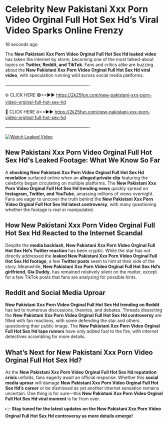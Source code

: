 # Celebrity New Pakistani Xxx Porn Video Orginal Full Hot Sex Hd’s Viral Video Sparks Online Frenzy

18 seconds ago

The **New Pakistani Xxx Porn Video Orginal Full Hot Sex Hd leaked video** has taken the internet by storm, becoming one of the most talked-about topics on **Twitter, Reddit, and TikTok**. Fans and critics alike are buzzing about the **New Pakistani Xxx Porn Video Orginal Full Hot Sex Hd viral video**, with speculation running wild across social media platforms.

———————————————————-

🌐 CLICK HERE 🟢==►► https://2k25fun.com/new-pakistani-xxx-porn-video-orginal-full-hot-sex-hd

🔴 CLICK HERE 🌐==►► https://2k25fun.com/new-pakistani-xxx-porn-video-orginal-full-hot-sex-hd

———————————————————-

[![Watch Leaked Video](https://miro.medium.com/v2/resize:fit:828/format:webp/1*cilzJN44JGOrTw9NJCrNHA.gif "Watch Leaked Video")](https://2k25fun.com/new-pakistani-xxx-porn-video-orginal-full-hot-sex-hd)

## **New Pakistani Xxx Porn Video Orginal Full Hot Sex Hd's Leaked Footage: What We Know So Far**  
A **shocking New Pakistani Xxx Porn Video Orginal Full Hot Sex Hd revelation** surfaced online when an **alleged private clip** featuring the celebrity began circulating on multiple platforms. The **New Pakistani Xxx Porn Video Orginal Full Hot Sex Hd trending news** quickly spread on **Instagram, Twitter, and YouTube**, amassing millions of views overnight. Fans are eager to uncover the truth behind the **New Pakistani Xxx Porn Video Orginal Full Hot Sex Hd latest controversy**, with many questioning whether the footage is real or manipulated.  

## **How New Pakistani Xxx Porn Video Orginal Full Hot Sex Hd Reacted to the Internet Scandal**  
Despite the **media backlash**, **New Pakistani Xxx Porn Video Orginal Full Hot Sex Hd’s Twitter reaction** has been cryptic. While the star has not directly addressed the **leaked New Pakistani Xxx Porn Video Orginal Full Hot Sex Hd footage**, a few **Twitter posts** seem to hint at their side of the story. Meanwhile, **New Pakistani Xxx Porn Video Orginal Full Hot Sex Hd’s girlfriend, Gia Duddy**, has remained relatively silent on the matter, except for a few TikTok posts that fans are analyzing for possible hints.  

## **Reddit and Social Media Uproar**  
**New Pakistani Xxx Porn Video Orginal Full Hot Sex Hd trending on Reddit** has led to numerous discussions, theories, and debates. Threads dissecting the **New Pakistani Xxx Porn Video Orginal Full Hot Sex Hd controversy** are filled with fan reactions, with some defending the star and others questioning their public image. The **New Pakistani Xxx Porn Video Orginal Full Hot Sex Hd tape rumors** have only added fuel to the fire, with internet detectives scrambling for more details.  

## **What’s Next for New Pakistani Xxx Porn Video Orginal Full Hot Sex Hd?**  
As the **New Pakistani Xxx Porn Video Orginal Full Hot Sex Hd reputation crisis** unfolds, fans eagerly await an official response. Whether this **social media uproar** will damage **New Pakistani Xxx Porn Video Orginal Full Hot Sex Hd’s career** or be dismissed as yet another internet sensation remains uncertain. One thing is for sure—this **New Pakistani Xxx Porn Video Orginal Full Hot Sex Hd viral moment** is far from over.  

👉 **Stay tuned for the latest updates on the New Pakistani Xxx Porn Video Orginal Full Hot Sex Hd controversy as more details emerge!**  